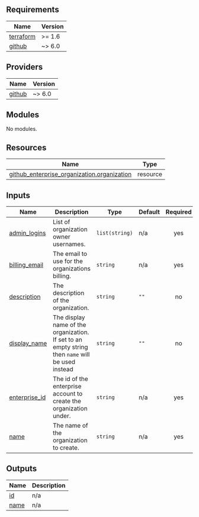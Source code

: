 ## Requirements

| Name | Version |
|------|---------|
| <a name="requirement_terraform"></a> [terraform](#requirement\_terraform) | >= 1.6 |
| <a name="requirement_github"></a> [github](#requirement\_github) | ~> 6.0 |

## Providers

| Name | Version |
|------|---------|
| <a name="provider_github"></a> [github](#provider\_github) | ~> 6.0 |

## Modules

No modules.

## Resources

| Name | Type |
|------|------|
| [github_enterprise_organization.organization](https://registry.terraform.io/providers/integrations/github/latest/docs/resources/enterprise_organization) | resource |

## Inputs

| Name | Description | Type | Default | Required |
|------|-------------|------|---------|:--------:|
| <a name="input_admin_logins"></a> [admin\_logins](#input\_admin\_logins) | List of organization owner usernames. | `list(string)` | n/a | yes |
| <a name="input_billing_email"></a> [billing\_email](#input\_billing\_email) | The email to use for the organizations billing. | `string` | n/a | yes |
| <a name="input_description"></a> [description](#input\_description) | The description of the organization. | `string` | `""` | no |
| <a name="input_display_name"></a> [display\_name](#input\_display\_name) | The display name of the organization. If set to an empty string then `name` will be used instead | `string` | `""` | no |
| <a name="input_enterprise_id"></a> [enterprise\_id](#input\_enterprise\_id) | The id of the enterprise account to create the organization under. | `string` | n/a | yes |
| <a name="input_name"></a> [name](#input\_name) | The name of the organization to create. | `string` | n/a | yes |

## Outputs

| Name | Description |
|------|-------------|
| <a name="output_id"></a> [id](#output\_id) | n/a |
| <a name="output_name"></a> [name](#output\_name) | n/a |
